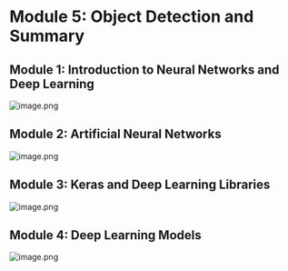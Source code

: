 

# Module 5: Object Detection and Summary
## Module 1: Introduction to Neural Networks and Deep Learning
![image.png](https://prod-files-secure.s3.us-west-2.amazonaws.com/03e82b26-cccb-4906-bb56-adabcbdc0655/a8d40bcb-c482-4026-8872-311e16b2dc63/image.png?X-Amz-Algorithm=AWS4-HMAC-SHA256&X-Amz-Content-Sha256=UNSIGNED-PAYLOAD&X-Amz-Credential=ASIAZI2LB46647QBB4J5%2F20250205%2Fus-west-2%2Fs3%2Faws4_request&X-Amz-Date=20250205T122947Z&X-Amz-Expires=3600&X-Amz-Security-Token=IQoJb3JpZ2luX2VjECsaCXVzLXdlc3QtMiJGMEQCIAHo8ON5iglD3nzInJUDjU4en7aeo2zt0NCdM0lp8qFCAiAE%2BJBzEfoyva6ATd0NCCuHEMMjSp4IciYVB6eNUK8rzyr%2FAwhEEAAaDDYzNzQyMzE4MzgwNSIMQmLAEmMS35VuQ6OTKtwDn2w4L0jnWzr01EgEdsYI7LgOBy3cI4t6KFlkbAx9pMeWZdPiVGwP8S%2BDMsyEFMX4fvBHIwFoFZD0E8fNYvhvWNtF7LhZCnzm9TInFIW339wiO4oDvqtcCh3kfGcqfo8ccOowaKU5Xh4BMIcohpNeyYrfItHbA%2FQQmqHzuRXfAqySEzPywM8y6J4UnH155AK5gqBrnI0NJyuVEoBr9%2FMKR2YTaCQn9PsVuRwXJuONfsT1ohhulcN9%2B8A1rar4pnGhCVx2HL2UhyDJrX4brrM%2BpI8WHGJ4xlZLIBA6htiqSyJEt11i3RHBBpl402G63tFhTlrn5DbbwJ58679H1Cp%2Bt3t461XJHjaVGTSa9bhk7EQtoXr0E4GM8oLqxhwE0aQbcUbZNWFOIcJeW5ft2D%2Fd4Tbqv0rqaZnfUD6oLkR9VHImqScuNTX%2Fjz299s1ILeGow%2BX%2BxXmgStfEhJWzwXFBJdJrnkWtArwg2Fha2AcCMpuZhy26%2BPRvKWjDizZeAsKT78J3SFmc5Q0vmvZfS56ETmsYgqRvmp2ZuzUv3XtpJGXJrYMaf6vCRwyW0wPfnDeweM%2B%2FdkKVJ4PhAxO9kvRYy50faGCl3zWh%2Fo6OmDch7ntKp5qJ4C8%2F5TBzTqkwiouNvQY6pgHUySZjf7xbv6CBZn%2BVwM7PMqAXzXMg%2Bw4alXwymncUOGptZXPaSwcyprmNIl51AAAsaE1o37kboDNo4aWBGBv6P51q1WOPN3c75cPNBzx3f2vmRLRO4jwbod%2BmlAtBuL1hDOB1PY%2F5%2B9N3zVF%2FmGOIAH22fkJDJNQ3mX9m3Wcqda4jnEdmL1ed1R6wXWoMwTC5YCNu9u3miXYw5xBuF4bju9%2Bsa4%2Fy&X-Amz-Signature=93fb2de6621a54d64b199c7e98a15ab7ce568746ca6257f15729b82eb9487d34&X-Amz-SignedHeaders=host&x-id=GetObject)
## Module 2: Artificial Neural Networks
![image.png](https://prod-files-secure.s3.us-west-2.amazonaws.com/03e82b26-cccb-4906-bb56-adabcbdc0655/5157ca89-62da-41d9-a98f-6432b71047a9/image.png?X-Amz-Algorithm=AWS4-HMAC-SHA256&X-Amz-Content-Sha256=UNSIGNED-PAYLOAD&X-Amz-Credential=ASIAZI2LB46647QBB4J5%2F20250205%2Fus-west-2%2Fs3%2Faws4_request&X-Amz-Date=20250205T122947Z&X-Amz-Expires=3600&X-Amz-Security-Token=IQoJb3JpZ2luX2VjECsaCXVzLXdlc3QtMiJGMEQCIAHo8ON5iglD3nzInJUDjU4en7aeo2zt0NCdM0lp8qFCAiAE%2BJBzEfoyva6ATd0NCCuHEMMjSp4IciYVB6eNUK8rzyr%2FAwhEEAAaDDYzNzQyMzE4MzgwNSIMQmLAEmMS35VuQ6OTKtwDn2w4L0jnWzr01EgEdsYI7LgOBy3cI4t6KFlkbAx9pMeWZdPiVGwP8S%2BDMsyEFMX4fvBHIwFoFZD0E8fNYvhvWNtF7LhZCnzm9TInFIW339wiO4oDvqtcCh3kfGcqfo8ccOowaKU5Xh4BMIcohpNeyYrfItHbA%2FQQmqHzuRXfAqySEzPywM8y6J4UnH155AK5gqBrnI0NJyuVEoBr9%2FMKR2YTaCQn9PsVuRwXJuONfsT1ohhulcN9%2B8A1rar4pnGhCVx2HL2UhyDJrX4brrM%2BpI8WHGJ4xlZLIBA6htiqSyJEt11i3RHBBpl402G63tFhTlrn5DbbwJ58679H1Cp%2Bt3t461XJHjaVGTSa9bhk7EQtoXr0E4GM8oLqxhwE0aQbcUbZNWFOIcJeW5ft2D%2Fd4Tbqv0rqaZnfUD6oLkR9VHImqScuNTX%2Fjz299s1ILeGow%2BX%2BxXmgStfEhJWzwXFBJdJrnkWtArwg2Fha2AcCMpuZhy26%2BPRvKWjDizZeAsKT78J3SFmc5Q0vmvZfS56ETmsYgqRvmp2ZuzUv3XtpJGXJrYMaf6vCRwyW0wPfnDeweM%2B%2FdkKVJ4PhAxO9kvRYy50faGCl3zWh%2Fo6OmDch7ntKp5qJ4C8%2F5TBzTqkwiouNvQY6pgHUySZjf7xbv6CBZn%2BVwM7PMqAXzXMg%2Bw4alXwymncUOGptZXPaSwcyprmNIl51AAAsaE1o37kboDNo4aWBGBv6P51q1WOPN3c75cPNBzx3f2vmRLRO4jwbod%2BmlAtBuL1hDOB1PY%2F5%2B9N3zVF%2FmGOIAH22fkJDJNQ3mX9m3Wcqda4jnEdmL1ed1R6wXWoMwTC5YCNu9u3miXYw5xBuF4bju9%2Bsa4%2Fy&X-Amz-Signature=5f2a2dee23dfe605ec7eb844991e45996d5fd34168abed9e70ec669db642d157&X-Amz-SignedHeaders=host&x-id=GetObject)
## Module 3: Keras and Deep Learning Libraries
![image.png](https://prod-files-secure.s3.us-west-2.amazonaws.com/03e82b26-cccb-4906-bb56-adabcbdc0655/5089ce50-05f1-470d-ad42-42503bf1df5f/image.png?X-Amz-Algorithm=AWS4-HMAC-SHA256&X-Amz-Content-Sha256=UNSIGNED-PAYLOAD&X-Amz-Credential=ASIAZI2LB46647QBB4J5%2F20250205%2Fus-west-2%2Fs3%2Faws4_request&X-Amz-Date=20250205T122947Z&X-Amz-Expires=3600&X-Amz-Security-Token=IQoJb3JpZ2luX2VjECsaCXVzLXdlc3QtMiJGMEQCIAHo8ON5iglD3nzInJUDjU4en7aeo2zt0NCdM0lp8qFCAiAE%2BJBzEfoyva6ATd0NCCuHEMMjSp4IciYVB6eNUK8rzyr%2FAwhEEAAaDDYzNzQyMzE4MzgwNSIMQmLAEmMS35VuQ6OTKtwDn2w4L0jnWzr01EgEdsYI7LgOBy3cI4t6KFlkbAx9pMeWZdPiVGwP8S%2BDMsyEFMX4fvBHIwFoFZD0E8fNYvhvWNtF7LhZCnzm9TInFIW339wiO4oDvqtcCh3kfGcqfo8ccOowaKU5Xh4BMIcohpNeyYrfItHbA%2FQQmqHzuRXfAqySEzPywM8y6J4UnH155AK5gqBrnI0NJyuVEoBr9%2FMKR2YTaCQn9PsVuRwXJuONfsT1ohhulcN9%2B8A1rar4pnGhCVx2HL2UhyDJrX4brrM%2BpI8WHGJ4xlZLIBA6htiqSyJEt11i3RHBBpl402G63tFhTlrn5DbbwJ58679H1Cp%2Bt3t461XJHjaVGTSa9bhk7EQtoXr0E4GM8oLqxhwE0aQbcUbZNWFOIcJeW5ft2D%2Fd4Tbqv0rqaZnfUD6oLkR9VHImqScuNTX%2Fjz299s1ILeGow%2BX%2BxXmgStfEhJWzwXFBJdJrnkWtArwg2Fha2AcCMpuZhy26%2BPRvKWjDizZeAsKT78J3SFmc5Q0vmvZfS56ETmsYgqRvmp2ZuzUv3XtpJGXJrYMaf6vCRwyW0wPfnDeweM%2B%2FdkKVJ4PhAxO9kvRYy50faGCl3zWh%2Fo6OmDch7ntKp5qJ4C8%2F5TBzTqkwiouNvQY6pgHUySZjf7xbv6CBZn%2BVwM7PMqAXzXMg%2Bw4alXwymncUOGptZXPaSwcyprmNIl51AAAsaE1o37kboDNo4aWBGBv6P51q1WOPN3c75cPNBzx3f2vmRLRO4jwbod%2BmlAtBuL1hDOB1PY%2F5%2B9N3zVF%2FmGOIAH22fkJDJNQ3mX9m3Wcqda4jnEdmL1ed1R6wXWoMwTC5YCNu9u3miXYw5xBuF4bju9%2Bsa4%2Fy&X-Amz-Signature=aa40ef6c0e4faaad9fdcccd01e8b3a158da6e434f27ec519d0352d56a931ed0b&X-Amz-SignedHeaders=host&x-id=GetObject)
## Module 4: Deep Learning Models
![image.png](https://prod-files-secure.s3.us-west-2.amazonaws.com/03e82b26-cccb-4906-bb56-adabcbdc0655/4e22fcb0-cfbc-4d28-b961-b9b8fde071f0/image.png?X-Amz-Algorithm=AWS4-HMAC-SHA256&X-Amz-Content-Sha256=UNSIGNED-PAYLOAD&X-Amz-Credential=ASIAZI2LB46647QBB4J5%2F20250205%2Fus-west-2%2Fs3%2Faws4_request&X-Amz-Date=20250205T122947Z&X-Amz-Expires=3600&X-Amz-Security-Token=IQoJb3JpZ2luX2VjECsaCXVzLXdlc3QtMiJGMEQCIAHo8ON5iglD3nzInJUDjU4en7aeo2zt0NCdM0lp8qFCAiAE%2BJBzEfoyva6ATd0NCCuHEMMjSp4IciYVB6eNUK8rzyr%2FAwhEEAAaDDYzNzQyMzE4MzgwNSIMQmLAEmMS35VuQ6OTKtwDn2w4L0jnWzr01EgEdsYI7LgOBy3cI4t6KFlkbAx9pMeWZdPiVGwP8S%2BDMsyEFMX4fvBHIwFoFZD0E8fNYvhvWNtF7LhZCnzm9TInFIW339wiO4oDvqtcCh3kfGcqfo8ccOowaKU5Xh4BMIcohpNeyYrfItHbA%2FQQmqHzuRXfAqySEzPywM8y6J4UnH155AK5gqBrnI0NJyuVEoBr9%2FMKR2YTaCQn9PsVuRwXJuONfsT1ohhulcN9%2B8A1rar4pnGhCVx2HL2UhyDJrX4brrM%2BpI8WHGJ4xlZLIBA6htiqSyJEt11i3RHBBpl402G63tFhTlrn5DbbwJ58679H1Cp%2Bt3t461XJHjaVGTSa9bhk7EQtoXr0E4GM8oLqxhwE0aQbcUbZNWFOIcJeW5ft2D%2Fd4Tbqv0rqaZnfUD6oLkR9VHImqScuNTX%2Fjz299s1ILeGow%2BX%2BxXmgStfEhJWzwXFBJdJrnkWtArwg2Fha2AcCMpuZhy26%2BPRvKWjDizZeAsKT78J3SFmc5Q0vmvZfS56ETmsYgqRvmp2ZuzUv3XtpJGXJrYMaf6vCRwyW0wPfnDeweM%2B%2FdkKVJ4PhAxO9kvRYy50faGCl3zWh%2Fo6OmDch7ntKp5qJ4C8%2F5TBzTqkwiouNvQY6pgHUySZjf7xbv6CBZn%2BVwM7PMqAXzXMg%2Bw4alXwymncUOGptZXPaSwcyprmNIl51AAAsaE1o37kboDNo4aWBGBv6P51q1WOPN3c75cPNBzx3f2vmRLRO4jwbod%2BmlAtBuL1hDOB1PY%2F5%2B9N3zVF%2FmGOIAH22fkJDJNQ3mX9m3Wcqda4jnEdmL1ed1R6wXWoMwTC5YCNu9u3miXYw5xBuF4bju9%2Bsa4%2Fy&X-Amz-Signature=5de77d0f58ae6d9a2f58bfa93325a80f7efebdb0f4fbcb7da487f23ba5508677&X-Amz-SignedHeaders=host&x-id=GetObject)